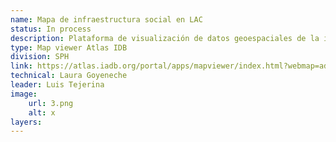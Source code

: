 ```yaml
---
name: Mapa de infraestructura social en LAC
status: In process
description: Plataforma de visualización de datos geoespaciales de la infraestructura social en LAC y otras variables de caracteristicas a nivel subnacional como la tasa de pobreza.
type: Map viewer Atlas IDB
division: SPH
link: https://atlas.iadb.org/portal/apps/mapviewer/index.html?webmap=ad04311eef4843bb8add0177f399cb26
technical: Laura Goyeneche
leader: Luis Tejerina
image: 
    url: 3.png
    alt: x
layers:
---
```

    